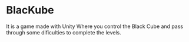 # BlacKube
It is a game made with Unity Where you control the Black Cube
and pass through some dificulties to complete the levels.
 
